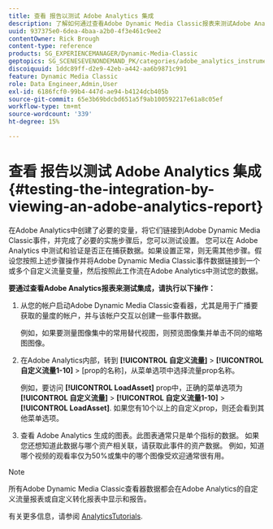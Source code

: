 ```yaml
---
title: 查看 报告以测试 Adobe Analytics 集成
description: 了解如何通过查看Adobe Dynamic Media Classic报表来测试Adobe Analytics中的集成。
uuid: 937375e0-6dea-4baa-a2b0-4f3e461c9ee2
contentOwner: Rick Brough
content-type: reference
products: SG_EXPERIENCEMANAGER/Dynamic-Media-Classic
geptopics: SG_SCENESEVENONDEMAND_PK/categories/adobe_analytics_instrumentation_kit
discoiquuid: 1ddc89ff-d2e9-42eb-a442-aa6b9871c991
feature: Dynamic Media Classic
role: Data Engineer,Admin,User
exl-id: 6186fcf0-99b4-447d-ae94-b4124dcb405b
source-git-commit: 65e3b69bdcbd651a5f9ab100592217e61a8c05ef
workflow-type: tm+mt
source-wordcount: '339'
ht-degree: 15%

---
```


# 查看 报告以测试 Adobe Analytics 集成{#testing-the-integration-by-viewing-an-adobe-analytics-report}

在Adobe Analytics中创建了必要的变量，将它们链接到Adobe Dynamic Media Classic事件，并完成了必要的实施步骤后，您可以测试设置。 您可以在 Adobe Analytics 中测试和验证是否正在捕获数据。如果设置正常，则无需其他步骤。假设您按照上述步骤操作并将Adobe Dynamic Media Classic事件数据链接到一个或多个自定义流量变量，然后按照此工作流在Adobe Analytics中测试您的数据。

**要通过查看Adobe Analytics报表来测试集成，请执行以下操作：**

1. 从您的帐户启动Adobe Dynamic Media Classic查看器，尤其是用于广播要获取的量度的帐户，并与该帐户交互以创建一些事件数据。

   例如，如果要测量图像集中的常用替代视图，则预览图像集并单击不同的缩略图图像。

1. 在Adobe Analytics内部，转到 **[!UICONTROL 自定义流量]** > **[!UICONTROL 自定义流量1-10]** > [prop的名称]，从菜单选项中选择流量prop名称。

   例如，要访问 **[!UICONTROL LoadAsset]** prop中，正确的菜单选项为 **[!UICONTROL 自定义流量]** > **[!UICONTROL 自定义流量1-10]** > **[!UICONTROL LoadAsset]**. 如果您有10个以上的自定义prop，则还会看到其他菜单选项。

1. 查看 Adobe Analytics 生成的图表。此图表通常只是单个指标的数据。 如果您还想知道此数据与哪个资产相关联，请获取此事件的资产数据。 例如，知道哪个视频的观看率仅为50%或集中的哪个图像受欢迎通常很有用。

>[!NOTE]
>
>所有Adobe Dynamic Media Classic查看器数据都会在Adobe Analytics的自定义流量报表或自定义转化报表中显示和报告。

有关更多信息，请参阅 [AnalyticsTutorials](https://experienceleague.adobe.com/docs/analytics-learn/tutorials/overview.html).